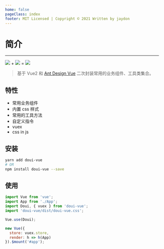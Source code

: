 ```yaml
---
home: false
pageClass: index
footer: MIT Licensed | Copyright © 2021 Written by jaydon
---
```


# 简介

---

<div class="logos">
  <img src="https://gw.alipayobjects.com/zos/rmsportal/KDpgvguMpGfqaHPjicRK.svg" />
  <span class="sign">+</span>
  <img src="https://cn.vuejs.org/images/logo.png" />
  <span class="sign">=</span>
  <img class="logo" src="http://f.dooomi.com/image/do.png" />
</div>

> 基于 Vue2 和 [Ant Design Vue](https://antdv.com) 二次封装常用的业务组件、工具类集合。

## 特性

- 常用业务组件
- 内置 css 样式
- 常用的工具方法
- 自定义指令
- vuex
- css in js

## 安装

```bash
yarn add doui-vue
# OR
npm install doui-vue --save
```

## 使用

```js
import Vue from 'vue';
import App from './App';
import Doui, { vuex } from 'doui-vue';
import 'doui-vue/dist/doui-vue.css';

Vue.use(Doui);

new Vue({
  store: vuex.store,
  render: h => h(App)
}).$mount('#app');
```
